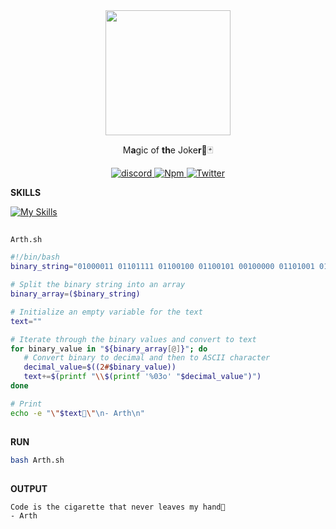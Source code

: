 <div id="header" align="center">
  <img src=https://github.com/4i8/4i8/assets/76555623/69991054-bad8-425d-b85a-471ecc351209" width="200"/>
	<p> M<strong>a</strong>gic of <strong>th</strong>e Joke<strong>r</strong>🎩🃏</p>
  <div id="badges">
<a href="https://discord.com/users/599882913064026153#804291489319616512">
    <img src="https://img.shields.io/badge/discord-black?style=for-the-badge&logo=discord&logoColor=white" alt="discord"/>
  </a>
  <a href="https://www.npmjs.com/~iarth">
    <img src="https://img.shields.io/badge/npm-black?style=for-the-badge&logo=npm&logoColor=white" alt="Npm"/>
  </a>
  <a href="https://twitter.com/rrarth">
    <img src="https://img.shields.io/badge/Twitter-black?style=for-the-badge&logo=twitter&logoColor=white" alt="Twitter"/>
  </a>
</div>
</div>

<p><strong>SKILLS</strong></p>

[![My Skills](https://skillicons.dev/icons?i=js,html,css,wasm,py,rust,ts,nodejs,deno,regex,electron,express,graphql,jquery,react,redux,nextjs,sass,bootstrap,materialui,tailwind,mongodb,mysql,postgres,sqlite,prisma,linux,bash,nginx,docker,git,github,postman,neovim,vscode,gcp)](https://skillicons.dev)

##
`Arth.sh`
 ```bash
#!/bin/bash
binary_string="01000011 01101111 01100100 01100101 00100000 01101001 01110011 00100000 01110100 01101000 01100101 00100000 01100011 01101001 01100111 01100001 01110010 01100101 01110100 01110100 01100101 00100000 01110100 01101000 01100001 01110100 00100000 01101110 01100101 01110110 01100101 01110010 00100000 01101100 01100101 01100001 01110110 01100101 01110011 00100000 01101101 01111001 00100000 01101000 01100001 01101110 01100100 "

# Split the binary string into an array
binary_array=($binary_string)

# Initialize an empty variable for the text
text=""

# Iterate through the binary values and convert to text
for binary_value in "${binary_array[@]}"; do
    # Convert binary to decimal and then to ASCII character
    decimal_value=$((2#$binary_value))
    text+=$(printf "\\$(printf '%03o' "$decimal_value")")
done

# Print
echo -e "\"$text🚬\"\n- Arth\n"
```

##

<p><strong>RUN</strong></p>

```bash
bash Arth.sh
```

##

<p><strong>OUTPUT</strong></p>

```
Code is the cigarette that never leaves my hand🚬
- Arth
```
